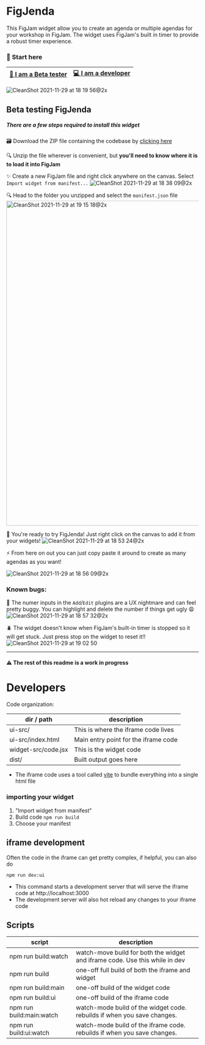 # FigJenda

This FigJam widget allow you to create an agenda or multiple agendas for your workshop in FigJam. 
The widget uses FigJam's built in timer to provide a robust timer experience.

### 🏁 Start here

| [🧪 I am a Beta tester](https://github.com/sekeidesign/figjenda#beta-testing-figjenda) |  [💻 I am a developer](https://github.com/sekeidesign/figjenda/blob/main/README.md#developers) |
|-----------------------|----------------------|

![CleanShot 2021-11-29 at 18 19 56@2x](https://user-images.githubusercontent.com/59372630/143958102-e877ecf7-a477-4784-8b5f-56e359df1d04.png)




## Beta testing FigJenda
##### There are a few steps required to install this widget

🗃 Download the ZIP file containing the codebase by [clicking here](https://github.com/sekeidesign/figjenda/archive/refs/heads/main.zip)

🔍 Unzip the file wherever is convenient, but **you'll need to know where it is to load it into FigJam**

✨ Create a new FigJam file and right click anywhere on the canvas. Select `Import widget from manifest...` ![CleanShot 2021-11-29 at 18 38 09@2x](https://user-images.githubusercontent.com/59372630/143959765-8c12c507-c144-4a02-9579-7eb35191f6fb.png)

🔍 Head to the folder you unzipped and select the `manifest.json` file <img width="850" alt="CleanShot 2021-11-29 at 19 15 18@2x" src="https://user-images.githubusercontent.com/59372630/143962839-0bae2d1f-1f79-4e02-bf61-134a66c2d0e2.png">


🚀 You're ready to try FigJenda! Just right click on the canvas to add it from your widgets! 
 ![CleanShot 2021-11-29 at 18 53 24@2x](https://user-images.githubusercontent.com/59372630/143961187-55ba1982-9223-4080-b2c0-50ebab6419e7.png)

⚡️ From here on out you can just copy paste it around to create as many agendas as you want!

![CleanShot 2021-11-29 at 18 56 09@2x](https://user-images.githubusercontent.com/59372630/143961194-6d83c374-2f3d-4a19-8d2f-75b55586610a.png)

### Known bugs:
🐛 The numer inputs in the `Add`/`Edit` plugins are a UX nightmare and can feel pretty buggy. You can highlight and delete the number if things get ugly 😩
![CleanShot 2021-11-29 at 18 57 32@2x](https://user-images.githubusercontent.com/59372630/143961443-20d043ab-2006-44cd-b4da-73841b4005cd.png)

🪲 The widget doesn't know when FigJam's built-in timer is stopped so it will get stuck. Just press stop on the widget to reset it!!![CleanShot 2021-11-29 at 19 02 50](https://user-images.githubusercontent.com/59372630/143961944-27e3acdc-1522-40bc-a3bf-1f099b40c7ef.gif)





---
#### ⚠️ The rest of this readme is a work in progress
# Developers

Code organization:

| dir / path           | description                          |
| -------------------- | ------------------------------------ |
| ui-src/              | This is where the iframe code lives  |
| ui-src/index.html    | Main entry point for the iframe code |
| widget-src/code.jsx  | This is the widget code              |
| dist/                | Built output goes here               |

- The iframe code uses a tool called [vite](https://vitejs.dev/) to bundle everything into a single html file


### importing your widget
1. "Import widget from manifest"
2. Build code `npm run build`
3. Choose your manifest

## iframe development

Often the code in the iframe can get pretty complex, if helpful, you can also do

```
npm run dev:ui
```

- This command starts a development server that will serve the iframe code at http://localhost:3000
- The development server will also hot reload any changes to your iframe code


## Scripts

| script                   | description                                                             |
| ------------------------ | ----------------------------------------------------------------------- |
| npm run build:watch      | watch-move build for both the widget and iframe code. Use this while in dev |
| npm run build            | one-off full build of both the iframe and widget                        |
| npm run build:main       | one-off build of the widget code                                        |
| npm run build:ui         | one-off build of the iframe code                                        |
| npm run build:main:watch | watch-mode build of the widget code. rebuilds if when you save changes. |
| npm run build:ui:watch   | watch-mode build of the iframe code. rebuilds if when you save changes. |
